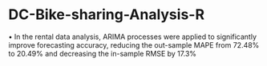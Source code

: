 # DC-Bike-sharing-Analysis-R

•	In the rental data analysis, ARIMA processes were applied to significantly improve forecasting accuracy, reducing the out-sample MAPE from 72.48% to 20.49% and decreasing the in-sample RMSE by 17.3%
